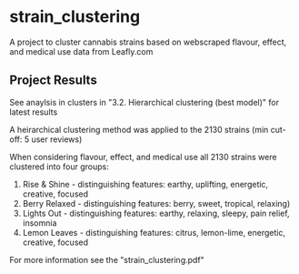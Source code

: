 # strain_clustering
A project to cluster cannabis strains based on webscraped flavour, effect, and medical use data from Leafly.com

## Project Results
See anaylsis in clusters in "3.2. Hierarchical clustering (best model)" for latest results

A heirarchical clustering method was applied to the 2130 strains (min cut-off: 5 user reviews)

When considering flavour, effect, and medical use all 2130 strains were clustered into four groups:
1. Rise & Shine - distinguishing features: earthy, uplifting, energetic, creative, focused
2. Berry Relaxed - distinguishing features: berry, sweet, tropical, relaxing)
3. Lights Out - distinguishing features: earthy, relaxing, sleepy, pain relief, insomnia
4. Lemon Leaves - distinguishing features: citrus, lemon-lime, energetic, creative, focused

For more information see the "strain_clustering.pdf"
